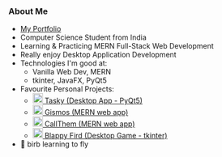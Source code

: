 ### About Me
- [My Portfolio](https://abhik002.github.io/)
- Computer Science Student from India
- Learning & Practicing MERN Full-Stack Web Development
- Really enjoy Desktop Application Development
- Technologies I'm good at:
  - Vanilla Web Dev, MERN
  - tkinter, JavaFX, PyQt5
- Favourite Personal Projects:
  - <a href='https://github.com/AbhiK002/Tasky#readme'> <image src='https://user-images.githubusercontent.com/68178267/210785831-2c94a984-9eb5-40ed-901a-e0425d964216.png' height=20> Tasky (Desktop App - PyQt5) </a>
  - <a href='https://abhik002.github.io/gismos/'> <image src='https://github.com/AbhiK002/gismos/assets/68178267/9e770b63-25e6-4fa4-98a4-afad714e2f9e' height=20> Gismos (MERN web app)  </a>
  - <a href='https://abhik002.github.io/call-them/'> <image src='https://github.com/AbhiK002/call-them/assets/68178267/4b3db567-a211-461e-91a1-b7defb54f3b9' height=20> CallThem (MERN web app) </a>
  - <a href='https://github.com/AbhiK002/blappy-fird#readme'> <image src='https://user-images.githubusercontent.com/68178267/236674506-59f01fa5-6f53-4667-936b-3f5cbad0499e.png' height=20> Blappy Fird (Desktop Game - tkinter) </a>
- 🐤 birb learning to fly

